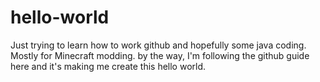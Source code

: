 # hello-world
Just trying to learn how to work github and hopefully some java coding.
Mostly for Minecraft modding.
by the way, I'm following the github guide here and it's making me create this hello world.
